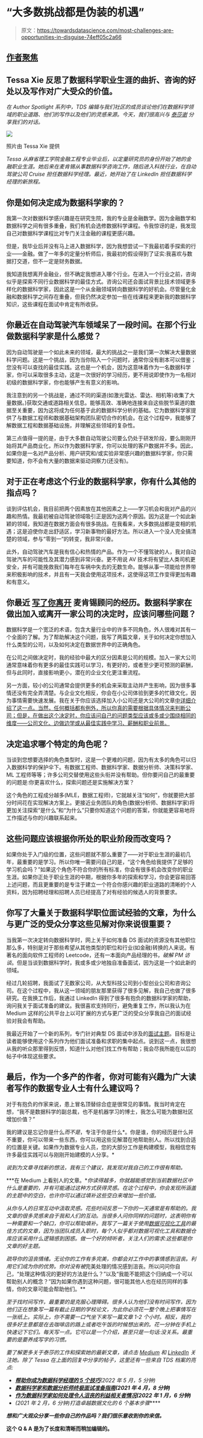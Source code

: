 # “大多数挑战都是伪装的机遇”

> 原文：<https://towardsdatascience.com/most-challenges-are-opportunities-in-disguise-74eff05c2a66>

## [作者聚焦](https://towardsdatascience.com/tagged/author-spotlights)

## Tessa Xie 反思了数据科学职业生涯的曲折、咨询的好处以及写作对广大受众的价值。

*在 Author Spotlight 系列中，TDS 编辑与我们社区的成员谈论他们在数据科学领域的职业道路、他们的写作以及他们的灵感来源。今天，我们很高兴与* [*泰莎谢*](https://medium.com/u/dadb1d33c05a?source=post_page-----74eff05c2a66--------------------------------) *分享我们的对话。*

![](img/9848146a81edf5bcd5f98d30620ee743.png)

照片由 Tessa Xie 提供

*Tessa 从麻省理工学院金融工程专业毕业后，以定量研究员的身份开始了她的金融职业生涯。她后来在麦肯锡从事数据科学咨询工作，随后进入科技行业，在自动驾驶公司 Cruise 担任数据科学经理。最近，她开始了在 LinkedIn 担任数据科学经理的新旅程。*

## **你是如何决定成为数据科学家的？**

我第一次对数据科学感兴趣是在研究生院，我的专业是金融数学。因为金融数学和数据科学之间有很多重叠，我们有机会选修数据科学课程。令我惊讶的是，我发现自己对数据科学课程比对专门关注金融的课程更感兴趣。

但是，我毕业后并没有马上进入数据科学，因为我想尝试一下我最初着手探索的行业——金融。做了一年多的定量分析师后，我最初的假设得到了证实:我喜欢与数据打交道，但不一定是财务数据。

我知道我想离开金融业，但不确定我想进入哪个行业。在进入一个行业之前，咨询似乎是探索不同行业数据科学的最佳方式。咨询公司还会面试背景比技术领域更多样化的数据科学家，因此这是一个从金融领域转向数据科学的好机会。尽管量化金融和数据科学之间存在重叠，但我仍然决定参加一些在线课程来更新我的数据科学知识，这些课程在面试中肯定有所收获。

## **你最近在自动驾驶汽车领域呆了一段时间。在那个行业做数据科学家是什么感觉？**

因为自动驾驶是一个如此未来的领域，最大的挑战之一是我们第一次解决大量数据科学问题。这是一个挑战，因为当你陷入一个问题时，通常你没有剧本可以借鉴；您没有可以查找的最佳实践。这也是一个机会，因为这意味着作为一名数据科学家，你可以采取很多主动，这是一次很好的学习经历，更不用说即使作为一名相对初级的数据科学家，你也能够产生有意义的影响。

我注意到的另一个挑战是，通过不同的渠道(如激光雷达、雷达、相机等)收集了大量数据。)获取交通或道路相关信息。能够高效、准确地连接来自这些脱节渠道的数据至关重要，因为这将成为任何基于此的数据科学分析的基础。它为数据科学家提供了与数据工程师和数据基础架构团队密切合作的机会。在这个过程中，我能够了解数据工程和数据基础设施，并理解这些领域的复杂性。

第三点值得一提的是，由于大多数自动驾驶公司要么仍处于研发阶段，要么刚刚开始将其产品商业化，所以作为数据科学家，你可以处理的客户数据并不多。因此，如果你是一名对产品分析、用户研究和/或实验非常感兴趣的数据科学家，你只需要知道，你不会有大量的数据来驱动洞察力(还没有)。

## 对于正在考虑这个行业的数据科学家，你有什么其他的指点吗？

谈到评估机会，我目前把两个因素放在其他因素之上——学习机会和我对产品的兴趣和热情。我最初被自动驾驶领域吸引正是因为这两个原因。因为这是一个如此新颖的领域，我知道在数据方面会有很多挑战。在我看来，大多数挑战都是变相的机遇；这是迫使你走出舒适区，学习新事物的最好方法。所以进入一个没人完全搞清楚的领域，参与“零到一”的转变，我非常兴奋。

此外，自动驾驶汽车是我有信心和热情的产品。作为一个不懂驾驶的人，我对自动驾驶汽车的可能性及其潜力感到非常兴奋。更不用说 AV 技术将有望比人类司机更安全，并有可能挽救我们每年在车祸中失去的无数生命。能够从事一项能给世界带来积极影响的技术，并且有一天我会使用这项技术，这使得这项工作变得更加有趣和有意义。

## **你最近** [**写了你离开**](/why-i-left-mckinsey-as-a-data-scientist-30eec01504e5) **麦肯锡顾问的经历。数据科学家在做出加入或离开一家公司的决定时，应该问哪些问题？**

数据科学是一个宽泛的术语，包含大量行业中的许多不同角色，外人很难对其有一个全面的了解。为了帮助解决这个问题，我写了两篇文章，关于如何决定你想加入什么类型的公司，以及如何决定在数据世界中的正确角色。

在公司之间做决定时，我的经验中最大的区分因素是公司的规模。加入一家大公司通常意味着你有更多的最佳实践可以学习，有更好的，或者至少更可预测的薪酬，但与此同时，直接影响更小，潜在的企业文化更注重流程。

另一方面，较小的公司通常会提供更多的机会来采取主动并产生影响，因为很多事情还没有完全弄清楚。与企业文化相反，你会在小公司体验到更多的忙碌文化，因为事情需要快速发展。我在关于你应该选择加入小公司还是大公司的文章[中详细介绍了这一点。当然，任何概括都有例外，所以你真的需要根据具体情况来判断公司；但是，在做出这个决定时，你应该问自己的问题类型应该或多或少围绕相同的维度——公司文化、边做边学或从最佳实践中学习、薪酬和职业前景。](/should-you-join-a-big-corporation-or-a-small-startup-as-a-data-scientist-1b7f4d83f5c6)

## 决定追求哪个特定的角色呢？

当谈到您想要选择的角色类型时，这是一个更难的问题，因为有太多的角色可以归入数据科学的保护伞下。有数据工程师、数据科学家、数据分析师、决策科学家、ML 工程师等等；许多公司交替使用这些头衔并没有帮助。但你要问自己的最重要的问题是:你更喜欢什么，探索问题还是实施解决方案？

这个角色的工程成分越多(MLE，数据工程师)，它就越关注“如何”，你就要把大部分时间花在实现解决方案上。更接近业务团队的角色(数据分析师、数据科学家)将更加关注探索“是什么”和“为什么”只要你知道这个问题的答案，你就能更容易地将工作描述与你的兴趣联系起来。

## 这些问题应该根据你所处的职业阶段而改变吗？

如果你处于入门级的位置，这些问题就不那么重要了——对于职业生涯的最初几年，最重要的是学习。所以你唯一需要问自己的是，“这个角色给我提供了足够的学习机会吗？”如果这个角色不符合你的所有标准，你会有很多机会改变你的职业生涯。如果你正处于职业生涯的中期，根据你多年的探索和学习，你会更容易回答上述问题，而且更重要的是专注于建立一个符合你感兴趣的职业道路的清晰的个人资料，因为招聘经理和招聘人员已经提高了对有经验的候选人的背景要求。

## **你写了大量关于数据科学职位面试经验的文章，为什么与更广泛的受众分享这些见解对你来说很重要？**

当我第一次决定转向数据科学时，网上关于如何准备 DS 面试的资源没有其他职位那么多，特别是对于那些希望从其他类型的职位和行业(如金融)转换的人来说。有著名的面向软件工程师的 Leetcode，还有一本面向产品经理的书，*破解 PM 访谈*。但是当谈到数据科学时，我或多或少地独自准备面试，因为这是一个如此新的领域。

经过几轮招聘，我面试了无数家公司，从大型科技公司到小型创业公司和咨询公司。在这个过程中，我从这一领域的朋友那里获得了很多见解，我自己也做了很多研究。在我换工作后，我通过 LinkedIn 得到了很多有抱负的数据科学家的帮助，询问我关于面试准备的建议。我很喜欢支持同行，避免重复工作，所以我认为在 Medium 这样的公共平台上以可扩展的方式与更广泛的受众分享我自己的面试经验对我会有帮助。

我最近开始了一个新的系列，专门针对典型 DS 面试中涉及的[面试主题](/concepts-you-have-to-know-for-data-science-interviews-part-i-distribution-f4c28da3fc50)。目标是让读者能够使用这个系列作为他们面试准备和求职的集中起点。说到这一点，我很想从我的听众那里得到反馈，知道什么对他们找工作有帮助；我会尽我所能在以后的帖子中体现这些要求。

## **最后，作为一个多产的作者，你对可能有兴趣为广大读者写作的数据专业人士有什么建议吗？**

对于有抱负的作家来说，患上冒名顶替综合症是很常见的事情。我当时肯定在想，“我不是数据科学的副总裁，也不是机器学习的博士，我怎么可能为数据社区增加价值？”

我的建议是忘记你是什么*而不是*，专注于你是什么*。你是谁，你的经历是什么并不重要，你可以带来一些东西，你可以用这些见解潜在地帮助别人。所以找到合适的位置是关键。如果作为数据专业人员，您的大部分工作是构建模型，我相信您有许多最佳实践可以与刚刚开始建模的人分享。*

*说到为文章寻找新的想法，我有三个建议，我发现对我自己的工作很有帮助。*

***在 Medium 上看别人的文章。**你读得越多，你就越能感觉到当前数据社区中什么是重要的，并有可能通过这种方式获得灵感。在这个过程中，你会发现所涵盖的主题中的空白，也许你可以通过填补这些空白来增加一些价值。*

*从你与人的日常互动中汲取灵感。花些时间反思一下你的一天通常是有帮助的。我文章的很多灵感来自于我和人们的互动。当很多人问你同样的问题时，这表明你有一种需要和一个缺口，你可以帮助填补。我写了一篇关于使用[数据可视化工具](/signs-you-are-using-data-visualization-tools-wrong-121220696500)的最佳方式的文章，因为当团队成员入职时，每个人似乎都对数据可视化工具和数据仓库应该采用什么逻辑感到困惑。做一个好的倾听者，关注人们的需求:这些都是你文章的好主题。*

*疏导你的沮丧情绪。无论你的工作有多完美，你都会对工作中的事情感到沮丧。利用它们成为你的优势。你对没有被*完美处理的情况感到沮丧。所以问问你自己，“处理这种情况的更好的方法是什么？”以及“我能不能把这个归纳成一个可以帮助别人的概念？”因为如果你遇到这种问题，很可能其他人也在经历同样的事情，你的文章可能会帮助他们。**

*至于找时间写作，最重要的是克服心理障碍。很多人认为他们没有时间写作，因为他们正在想象写一篇有截止日期的学校论文，为此你必须花一整个晚上把事情写在一张纸上。实际上，你不需要一口气坐下来写一篇文章 1-2 个小时。相反，我的很多好主意都是在去咖啡店的路上或者吃午饭的时候想出来的。花一分钟在手机上快速记下它们。每天写一点。它可以是一个介绍，甚至只是一句话:没关系。最重要的是要养成写字的习惯。*

*要了解更多关于泰莎的工作和探索她的最新文章，请点击 [Medium](https://medium.com/@tessaxie) 和 [LinkedIn](https://www.linkedin.com/in/tessayuqingxie/) 关注她。除了 Tessa 在上面的回复中分享的帖子，这里还有一些来自 TDS 档案的亮点:*

*   *[**帮助你成为数据科学经理的 5 个技巧**](/5-tips-that-will-help-you-become-a-data-science-manager-bd4b6981c024)(2022 年 5 月，5 分钟)*
*   *[**数据科学家和数据分析师终极面试准备指南**](/the-ultimate-interview-prep-guide-for-data-scientists-and-data-analysts-18621db1da47)**(2021 年 4 月，8 分钟)***
*   ***[**作为数据科学家如何处理令人沮丧的利益相关者情况**](/how-to-deal-with-frustrating-stakeholder-situations-as-a-data-scientist-92d48e2c32f7)(2022 年 1 月，6 分钟)***
*   ***[](/6-essential-steps-to-building-a-great-data-culture-e529d4dcad7e)**(2021 年 2 月，6 分钟)打造卓越数据文化的 6 个基本步骤*****

*****想和广大观众分享一些你自己的作品吗？我们很乐意收到你的来信。*****

******这个 Q & A 是为了长度和清晰而稍加编辑的。******